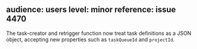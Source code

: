 audience: users
level: minor
reference: issue 4470
---
The task-creator and retrigger function now treat task definitions as a JSON object, accepting new properties such as `taskQueueId` and `projectId`.
